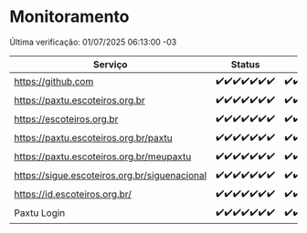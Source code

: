 # Monitoramento

Última verificação: 01/07/2025 06:13:00 -03

|Serviço|Status|Últimas 24h|
|---|---|---|
|https://github.com|<span title="2025-06-24: OK=23">✔️</span><span title="2025-06-25: OK=23">✔️</span><span title="2025-06-26: OK=23">✔️</span><span title="2025-06-27: OK=23">✔️</span><span title="2025-06-28: OK=23">✔️</span><span title="2025-06-29: OK=23">✔️</span><span title="2025-06-30: OK=8">✔️</span>|<span title="30/06/2025 06:13:00 -03 : 200">✔️</span><span title="30/06/2025 07:11:00 -03 : 200">✔️</span><span title="30/06/2025 08:08:00 -03 : 200">✔️</span><span title="30/06/2025 09:18:00 -03 : 200">✔️</span><span title="30/06/2025 10:26:00 -03 : 200">✔️</span><span title="30/06/2025 11:10:00 -03 : 200">✔️</span><span title="30/06/2025 12:10:00 -03 : 200">✔️</span><span title="30/06/2025 13:12:00 -03 : 200">✔️</span><span title="30/06/2025 14:08:00 -03 : 200">✔️</span><span title="30/06/2025 15:13:00 -03 : 200">✔️</span><span title="30/06/2025 16:07:00 -03 : 200">✔️</span><span title="30/06/2025 17:10:00 -03 : 200">✔️</span><span title="30/06/2025 18:08:00 -03 : 200">✔️</span><span title="30/06/2025 19:09:00 -03 : 200">✔️</span><span title="30/06/2025 20:09:00 -03 : 200">✔️</span><span title="30/06/2025 21:56:00 -03 : 200">✔️</span><span title="30/06/2025 23:56:00 -03 : 200">✔️</span><span title="01/07/2025 00:55:00 -03 : 200">✔️</span><span title="01/07/2025 01:29:00 -03 : 200">✔️</span><span title="01/07/2025 02:15:00 -03 : 200">✔️</span><span title="01/07/2025 03:15:00 -03 : 200">✔️</span><span title="01/07/2025 04:11:00 -03 : 200">✔️</span><span title="01/07/2025 05:14:00 -03 : 200">✔️</span><span title="01/07/2025 06:12:00 -03 : 200">✔️</span>|
|https://paxtu.escoteiros.org.br|<span title="2025-06-24: OK=23">✔️</span><span title="2025-06-25: OK=23">✔️</span><span title="2025-06-26: OK=23">✔️</span><span title="2025-06-27: OK=23">✔️</span><span title="2025-06-28: OK=23">✔️</span><span title="2025-06-29: OK=23">✔️</span><span title="2025-06-30: OK=8">✔️</span>|<span title="30/06/2025 06:13:00 -03 : 200">✔️</span><span title="30/06/2025 07:11:00 -03 : 200">✔️</span><span title="30/06/2025 08:08:00 -03 : 200">✔️</span><span title="30/06/2025 09:18:00 -03 : 200">✔️</span><span title="30/06/2025 10:26:00 -03 : 200">✔️</span><span title="30/06/2025 11:10:00 -03 : 200">✔️</span><span title="30/06/2025 12:10:00 -03 : 200">✔️</span><span title="30/06/2025 13:12:00 -03 : 200">✔️</span><span title="30/06/2025 14:08:00 -03 : 200">✔️</span><span title="30/06/2025 15:13:00 -03 : 200">✔️</span><span title="30/06/2025 16:07:00 -03 : 200">✔️</span><span title="30/06/2025 17:10:00 -03 : 200">✔️</span><span title="30/06/2025 18:08:00 -03 : 200">✔️</span><span title="30/06/2025 19:09:00 -03 : 200">✔️</span><span title="30/06/2025 20:09:00 -03 : 200">✔️</span><span title="30/06/2025 21:56:00 -03 : 200">✔️</span><span title="30/06/2025 23:56:00 -03 : 200">✔️</span><span title="01/07/2025 00:55:00 -03 : 200">✔️</span><span title="01/07/2025 01:29:00 -03 : 200">✔️</span><span title="01/07/2025 02:15:00 -03 : 200">✔️</span><span title="01/07/2025 03:15:00 -03 : 200">✔️</span><span title="01/07/2025 04:11:00 -03 : 200">✔️</span><span title="01/07/2025 05:14:00 -03 : 200">✔️</span><span title="01/07/2025 06:13:00 -03 : 200">✔️</span>|
|https://escoteiros.org.br|<span title="2025-06-24: OK=23">✔️</span><span title="2025-06-25: OK=23">✔️</span><span title="2025-06-26: OK=23">✔️</span><span title="2025-06-27: OK=23">✔️</span><span title="2025-06-28: OK=23">✔️</span><span title="2025-06-29: OK=23">✔️</span><span title="2025-06-30: OK=8">✔️</span>|<span title="30/06/2025 06:13:00 -03 : 200">✔️</span><span title="30/06/2025 07:11:00 -03 : 200">✔️</span><span title="30/06/2025 08:08:00 -03 : 200">✔️</span><span title="30/06/2025 09:18:00 -03 : 200">✔️</span><span title="30/06/2025 10:26:00 -03 : 200">✔️</span><span title="30/06/2025 11:10:00 -03 : 200">✔️</span><span title="30/06/2025 12:10:00 -03 : 200">✔️</span><span title="30/06/2025 13:12:00 -03 : 200">✔️</span><span title="30/06/2025 14:08:00 -03 : 200">✔️</span><span title="30/06/2025 15:13:00 -03 : 200">✔️</span><span title="30/06/2025 16:07:00 -03 : 200">✔️</span><span title="30/06/2025 17:10:00 -03 : 200">✔️</span><span title="30/06/2025 18:08:00 -03 : 200">✔️</span><span title="30/06/2025 19:09:00 -03 : 200">✔️</span><span title="30/06/2025 20:09:00 -03 : 200">✔️</span><span title="30/06/2025 21:56:00 -03 : 200">✔️</span><span title="30/06/2025 23:56:00 -03 : 200">✔️</span><span title="01/07/2025 00:55:00 -03 : 200">✔️</span><span title="01/07/2025 01:29:00 -03 : 200">✔️</span><span title="01/07/2025 02:15:00 -03 : 200">✔️</span><span title="01/07/2025 03:15:00 -03 : 200">✔️</span><span title="01/07/2025 04:11:00 -03 : 200">✔️</span><span title="01/07/2025 05:14:00 -03 : 200">✔️</span><span title="01/07/2025 06:13:00 -03 : 200">✔️</span>|
|https://paxtu.escoteiros.org.br/paxtu|<span title="2025-06-24: OK=23">✔️</span><span title="2025-06-25: OK=23">✔️</span><span title="2025-06-26: OK=23">✔️</span><span title="2025-06-27: OK=23">✔️</span><span title="2025-06-28: OK=23">✔️</span><span title="2025-06-29: OK=23">✔️</span><span title="2025-06-30: OK=8">✔️</span>|<span title="30/06/2025 06:13:00 -03 : 200">✔️</span><span title="30/06/2025 07:11:00 -03 : 200">✔️</span><span title="30/06/2025 08:08:00 -03 : 200">✔️</span><span title="30/06/2025 09:18:00 -03 : 200">✔️</span><span title="30/06/2025 10:26:00 -03 : 200">✔️</span><span title="30/06/2025 11:10:00 -03 : 200">✔️</span><span title="30/06/2025 12:10:00 -03 : 200">✔️</span><span title="30/06/2025 13:12:00 -03 : 200">✔️</span><span title="30/06/2025 14:08:00 -03 : 200">✔️</span><span title="30/06/2025 15:13:00 -03 : 200">✔️</span><span title="30/06/2025 16:07:00 -03 : 200">✔️</span><span title="30/06/2025 17:10:00 -03 : 200">✔️</span><span title="30/06/2025 18:08:00 -03 : 200">✔️</span><span title="30/06/2025 19:09:00 -03 : 200">✔️</span><span title="30/06/2025 20:09:00 -03 : 200">✔️</span><span title="30/06/2025 21:56:00 -03 : 200">✔️</span><span title="30/06/2025 23:56:00 -03 : 200">✔️</span><span title="01/07/2025 00:55:00 -03 : 200">✔️</span><span title="01/07/2025 01:29:00 -03 : 200">✔️</span><span title="01/07/2025 02:15:00 -03 : 200">✔️</span><span title="01/07/2025 03:15:00 -03 : 200">✔️</span><span title="01/07/2025 04:11:00 -03 : 200">✔️</span><span title="01/07/2025 05:14:00 -03 : 200">✔️</span><span title="01/07/2025 06:13:00 -03 : 200">✔️</span>|
|https://paxtu.escoteiros.org.br/meupaxtu|<span title="2025-06-24: OK=23">✔️</span><span title="2025-06-25: OK=23">✔️</span><span title="2025-06-26: OK=23">✔️</span><span title="2025-06-27: OK=23">✔️</span><span title="2025-06-28: OK=23">✔️</span><span title="2025-06-29: OK=23">✔️</span><span title="2025-06-30: OK=8">✔️</span>|<span title="30/06/2025 06:13:00 -03 : 200">✔️</span><span title="30/06/2025 07:11:00 -03 : 200">✔️</span><span title="30/06/2025 08:08:00 -03 : 200">✔️</span><span title="30/06/2025 09:18:00 -03 : 200">✔️</span><span title="30/06/2025 10:26:00 -03 : 200">✔️</span><span title="30/06/2025 11:10:00 -03 : 200">✔️</span><span title="30/06/2025 12:10:00 -03 : 200">✔️</span><span title="30/06/2025 13:12:00 -03 : 200">✔️</span><span title="30/06/2025 14:08:00 -03 : 200">✔️</span><span title="30/06/2025 15:13:00 -03 : 200">✔️</span><span title="30/06/2025 16:07:00 -03 : 200">✔️</span><span title="30/06/2025 17:10:00 -03 : 200">✔️</span><span title="30/06/2025 18:08:00 -03 : 200">✔️</span><span title="30/06/2025 19:09:00 -03 : 200">✔️</span><span title="30/06/2025 20:09:00 -03 : 200">✔️</span><span title="30/06/2025 21:56:00 -03 : 200">✔️</span><span title="30/06/2025 23:56:00 -03 : 200">✔️</span><span title="01/07/2025 00:55:00 -03 : 200">✔️</span><span title="01/07/2025 01:29:00 -03 : 200">✔️</span><span title="01/07/2025 02:15:00 -03 : 200">✔️</span><span title="01/07/2025 03:15:00 -03 : 200">✔️</span><span title="01/07/2025 04:11:00 -03 : 200">✔️</span><span title="01/07/2025 05:14:00 -03 : 200">✔️</span><span title="01/07/2025 06:13:00 -03 : 200">✔️</span>|
|https://sigue.escoteiros.org.br/siguenacional|<span title="2025-06-24: OK=23">✔️</span><span title="2025-06-25: OK=23">✔️</span><span title="2025-06-26: OK=23">✔️</span><span title="2025-06-27: OK=23">✔️</span><span title="2025-06-28: OK=23">✔️</span><span title="2025-06-29: OK=23">✔️</span><span title="2025-06-30: OK=8">✔️</span>|<span title="30/06/2025 06:13:00 -03 : 200">✔️</span><span title="30/06/2025 07:11:00 -03 : 200">✔️</span><span title="30/06/2025 08:08:00 -03 : 200">✔️</span><span title="30/06/2025 09:18:00 -03 : 200">✔️</span><span title="30/06/2025 10:26:00 -03 : 200">✔️</span><span title="30/06/2025 11:10:00 -03 : 200">✔️</span><span title="30/06/2025 12:10:00 -03 : 200">✔️</span><span title="30/06/2025 13:12:00 -03 : 200">✔️</span><span title="30/06/2025 14:08:00 -03 : 200">✔️</span><span title="30/06/2025 15:13:00 -03 : 200">✔️</span><span title="30/06/2025 16:07:00 -03 : 200">✔️</span><span title="30/06/2025 17:10:00 -03 : 200">✔️</span><span title="30/06/2025 18:08:00 -03 : 200">✔️</span><span title="30/06/2025 19:09:00 -03 : 200">✔️</span><span title="30/06/2025 20:09:00 -03 : 200">✔️</span><span title="30/06/2025 21:56:00 -03 : 200">✔️</span><span title="30/06/2025 23:56:00 -03 : 200">✔️</span><span title="01/07/2025 00:55:00 -03 : 200">✔️</span><span title="01/07/2025 01:29:00 -03 : 200">✔️</span><span title="01/07/2025 02:15:00 -03 : 200">✔️</span><span title="01/07/2025 03:15:00 -03 : 200">✔️</span><span title="01/07/2025 04:11:00 -03 : 200">✔️</span><span title="01/07/2025 05:14:00 -03 : 200">✔️</span><span title="01/07/2025 06:13:00 -03 : 200">✔️</span>|
|https://id.escoteiros.org.br/|<span title="2025-06-24: OK=23">✔️</span><span title="2025-06-25: OK=23">✔️</span><span title="2025-06-26: OK=23">✔️</span><span title="2025-06-27: OK=23">✔️</span><span title="2025-06-28: OK=23">✔️</span><span title="2025-06-29: OK=23">✔️</span><span title="2025-06-30: OK=8">✔️</span>|<span title="30/06/2025 06:13:00 -03 : 200">✔️</span><span title="30/06/2025 07:11:00 -03 : 200">✔️</span><span title="30/06/2025 08:08:00 -03 : 200">✔️</span><span title="30/06/2025 09:18:00 -03 : 200">✔️</span><span title="30/06/2025 10:26:00 -03 : 200">✔️</span><span title="30/06/2025 11:10:00 -03 : 200">✔️</span><span title="30/06/2025 12:10:00 -03 : 200">✔️</span><span title="30/06/2025 13:12:00 -03 : 200">✔️</span><span title="30/06/2025 14:08:00 -03 : 200">✔️</span><span title="30/06/2025 15:13:00 -03 : 200">✔️</span><span title="30/06/2025 16:07:00 -03 : 200">✔️</span><span title="30/06/2025 17:10:00 -03 : 200">✔️</span><span title="30/06/2025 18:08:00 -03 : 200">✔️</span><span title="30/06/2025 19:09:00 -03 : 200">✔️</span><span title="30/06/2025 20:09:00 -03 : 200">✔️</span><span title="30/06/2025 21:56:00 -03 : 200">✔️</span><span title="30/06/2025 23:56:00 -03 : 200">✔️</span><span title="01/07/2025 00:55:00 -03 : 200">✔️</span><span title="01/07/2025 01:29:00 -03 : 200">✔️</span><span title="01/07/2025 02:15:00 -03 : 200">✔️</span><span title="01/07/2025 03:15:00 -03 : 200">✔️</span><span title="01/07/2025 04:11:00 -03 : 200">✔️</span><span title="01/07/2025 05:14:00 -03 : 200">✔️</span><span title="01/07/2025 06:13:00 -03 : 200">✔️</span>|
|Paxtu Login|<span title="2025-06-24: OK=23">✔️</span><span title="2025-06-25: OK=23">✔️</span><span title="2025-06-26: OK=23">✔️</span><span title="2025-06-27: OK=23">✔️</span><span title="2025-06-28: OK=23">✔️</span><span title="2025-06-29: OK=23">✔️</span><span title="2025-06-30: OK=8">✔️</span>|<span title="30/06/2025 06:13:00 -03 : 200">✔️</span><span title="30/06/2025 07:11:00 -03 : 200">✔️</span><span title="30/06/2025 08:08:00 -03 : 200">✔️</span><span title="30/06/2025 09:18:00 -03 : 200">✔️</span><span title="30/06/2025 10:26:00 -03 : 200">✔️</span><span title="30/06/2025 11:10:00 -03 : 200">✔️</span><span title="30/06/2025 12:10:00 -03 : 200">✔️</span><span title="30/06/2025 13:12:00 -03 : 200">✔️</span><span title="30/06/2025 14:08:00 -03 : 200">✔️</span><span title="30/06/2025 15:13:00 -03 : 200">✔️</span><span title="30/06/2025 16:07:00 -03 : 200">✔️</span><span title="30/06/2025 17:10:00 -03 : 200">✔️</span><span title="30/06/2025 18:08:00 -03 : 200">✔️</span><span title="30/06/2025 19:09:00 -03 : 200">✔️</span><span title="30/06/2025 20:09:00 -03 : 200">✔️</span><span title="30/06/2025 21:56:00 -03 : 200">✔️</span><span title="30/06/2025 23:56:00 -03 : 200">✔️</span><span title="01/07/2025 00:55:00 -03 : 200">✔️</span><span title="01/07/2025 01:29:00 -03 : 200">✔️</span><span title="01/07/2025 02:15:00 -03 : 200">✔️</span><span title="01/07/2025 03:15:00 -03 : 200">✔️</span><span title="01/07/2025 04:11:00 -03 : 200">✔️</span><span title="01/07/2025 05:14:00 -03 : 200">✔️</span><span title="01/07/2025 06:13:00 -03 : 200">✔️</span>|

